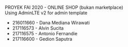 PROYEK FAI 2020 - ONLINE SHOP (bukan marketplace)  
Using AdminLTE v2 for admin template

- 216011660 - Dana Mediana Wirawati  
- 217116573 - Alvin Sucita  
- 217116575 - Antonio Fernandie  
- 217116600 - Gedion Saputra  
